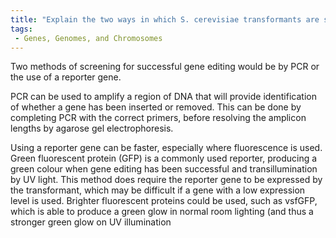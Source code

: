 ```yaml
---
title: "Explain the two ways in which S. cerevisiae transformants are screened for successful gene editing."
tags:
 - Genes, Genomes, and Chromosomes
---
```

Two methods of screening for successful gene editing would be by PCR or the use of a reporter gene. 

PCR can be used to amplify a region of DNA that will provide identification of whether a gene has been inserted or removed. This can be done by completing PCR with the correct primers, before resolving the amplicon lengths by agarose gel electrophoresis. 

Using a reporter gene can be faster, especially where fluorescence is used. Green fluorescent protein (GFP) is a commonly used reporter, producing a green colour when gene editing has been successful and transillumination by UV light. This method does require the reporter gene to be expressed by the transformant, which may be difficult if a gene with a low expression level is used. Brighter fluorescent proteins could be used, such as vsfGFP, which is able to produce a green glow in normal room lighting (and thus a stronger green glow on UV illumination
